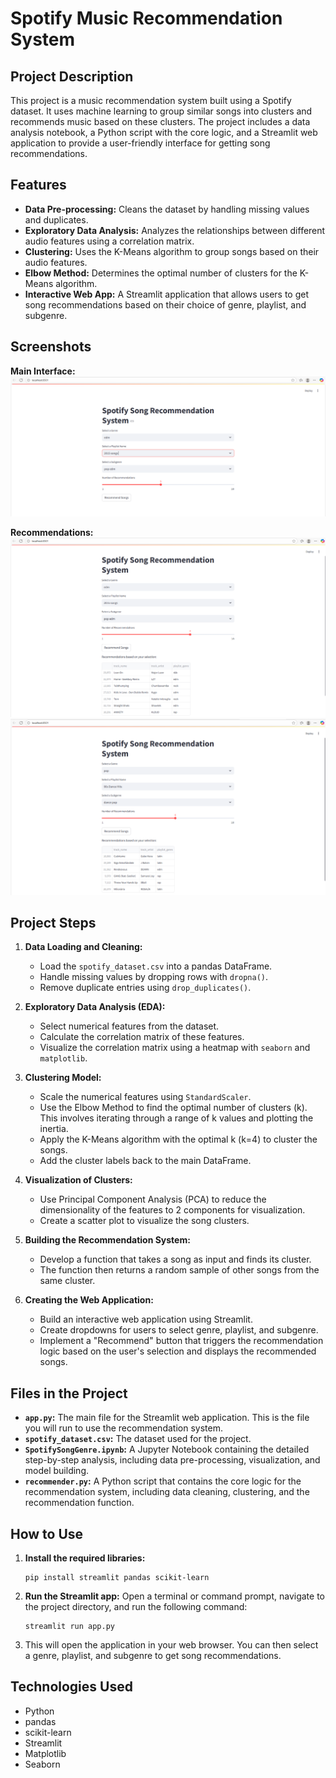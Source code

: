 # Spotify Music Recommendation System

## Project Description

This project is a music recommendation system built using a Spotify dataset. It uses machine learning to group similar songs into clusters and recommends music based on these clusters. The project includes a data analysis notebook, a Python script with the core logic, and a Streamlit web application to provide a user-friendly interface for getting song recommendations.

## Features

- **Data Pre-processing:** Cleans the dataset by handling missing values and duplicates.
- **Exploratory Data Analysis:** Analyzes the relationships between different audio features using a correlation matrix.
- **Clustering:** Uses the K-Means algorithm to group songs based on their audio features.
- **Elbow Method:** Determines the optimal number of clusters for the K-Means algorithm.
- **Interactive Web App:** A Streamlit application that allows users to get song recommendations based on their choice of genre, playlist, and subgenre.

## Screenshots

**Main Interface:**
<img src="screenshots/main.png" width="600">

**Recommendations:**
<img src="screenshots/output.png" width="600">
<img src="screenshots/output1.png" width="600">

## Project Steps

1.  **Data Loading and Cleaning:**
    *   Load the `spotify_dataset.csv` into a pandas DataFrame.
    *   Handle missing values by dropping rows with `dropna()`.
    *   Remove duplicate entries using `drop_duplicates()`.

2.  **Exploratory Data Analysis (EDA):**
    *   Select numerical features from the dataset.
    *   Calculate the correlation matrix of these features.
    *   Visualize the correlation matrix using a heatmap with `seaborn` and `matplotlib`.

3.  **Clustering Model:**
    *   Scale the numerical features using `StandardScaler`.
    *   Use the Elbow Method to find the optimal number of clusters (k). This involves iterating through a range of k values and plotting the inertia.
    *   Apply the K-Means algorithm with the optimal k (k=4) to cluster the songs.
    *   Add the cluster labels back to the main DataFrame.

4.  **Visualization of Clusters:**
    *   Use Principal Component Analysis (PCA) to reduce the dimensionality of the features to 2 components for visualization.
    *   Create a scatter plot to visualize the song clusters.

5.  **Building the Recommendation System:**
    *   Develop a function that takes a song as input and finds its cluster.
    *   The function then returns a random sample of other songs from the same cluster.

6.  **Creating the Web Application:**
    *   Build an interactive web application using Streamlit.
    *   Create dropdowns for users to select genre, playlist, and subgenre.
    *   Implement a "Recommend" button that triggers the recommendation logic based on the user's selection and displays the recommended songs.

## Files in the Project

- **`app.py`:** The main file for the Streamlit web application. This is the file you will run to use the recommendation system.
- **`spotify_dataset.csv`:** The dataset used for the project.
- **`SpotifySongGenre.ipynb`:** A Jupyter Notebook containing the detailed step-by-step analysis, including data pre-processing, visualization, and model building.
- **`recommender.py`:** A Python script that contains the core logic for the recommendation system, including data cleaning, clustering, and the recommendation function.

## How to Use

1.  **Install the required libraries:**
    ```
    pip install streamlit pandas scikit-learn
    ```
2.  **Run the Streamlit app:** Open a terminal or command prompt, navigate to the project directory, and run the following command:
    ```
    streamlit run app.py
    ```
3.  This will open the application in your web browser. You can then select a genre, playlist, and subgenre to get song recommendations.

## Technologies Used

- Python
- pandas
- scikit-learn
- Streamlit
- Matplotlib
- Seaborn
